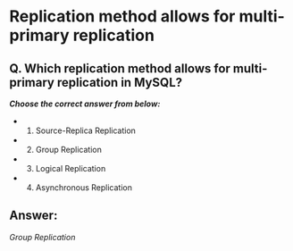 # Replication method allows for multi-primary replication

## Q. Which replication method allows for multi-primary replication in MySQL?

***Choose the correct answer from below:***
  
  - 1. Source-Replica Replication

  - 2. Group Replication

  - 3. Logical Replication

  - 4. Asynchronous Replication


## Answer:
*Group Replication*
